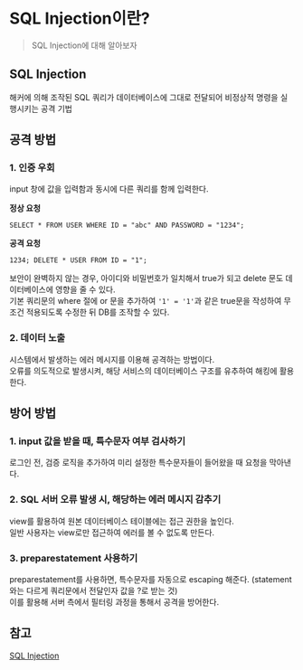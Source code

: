 # SQL Injection이란?
> SQL Injection에 대해 알아보자

## SQL Injection
해커에 의해 조작된 SQL 쿼리가 데이터베이스에 그대로 전달되어 비정상적 명령을 실행시키는 공격 기법

## 공격 방법
### 1. 인증 우회
input 창에 값을 입력함과 동시에 다른 쿼리를 함께 입력한다.     

__정상 요청__
```
SELECT * FROM USER WHERE ID = "abc" AND PASSWORD = "1234";
```

__공격 요청__    
```
1234; DELETE * USER FROM ID = "1";
```

보안이 완벽하지 않는 경우, 아이디와 비밀번호가 일치해서 true가 되고 delete 문도 데이터베이스에 영향을 줄 수 있다.    
기본 쿼리문의 where 절에 or 문을 추가하여 `'1' = '1'`과 같은 true문을 작성하여 무조건 적용되도록 수정한 뒤 DB를 조작할 수 있다.

### 2. 데이터 노출
시스템에서 발생하는 에러 메시지를 이용해 공격하는 방법이다.    
오류를 의도적으로 발생시켜, 해당 서비스의 데이터베이스 구조를 유추하여 해킹에 활용한다.

## 방어 방법
### 1. input 값을 받을 때, 특수문자 여부 검사하기
로그인 전, 검증 로직을 추가하여 미리 설정한 특수문자들이 들어왔을 때 요청을 막아낸다.

### 2. SQL 서버 오류 발생 시, 해당하는 에러 메시지 감추기
view를 활용하여 원본 데이터베이스 테이블에는 접근 권한을 높인다.     
일반 사용자는 view로만 접근하여 에러를 볼 수 없도록 만든다.

### 3. preparestatement 사용하기
preparestatement를 사용하면, 특수문자를 자동으로 escaping 해준다. (statement와는 다르게 쿼리문에서 전달인자 값을 ?로 받는 것)    
이를 활용해 서버 측에서 필터링 과정을 통해서 공격을 방어한다.

## 참고
[SQL Injection](https://github.com/gyoogle/tech-interview-for-developer/blob/master/Computer%20Science/Database/SQL%20Injection.md)
